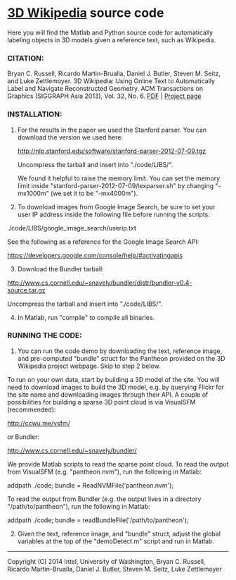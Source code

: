 [3D Wikipedia](http://grail.cs.washington.edu/projects/label3d/) source code
===========

Here you will find the Matlab and Python source code for automatically
labeling objects in 3D models given a reference text, such as Wikipedia.


### CITATION:

Bryan C. Russell, Ricardo Martin-Brualla, Daniel J. Butler, Steven M. Seitz, and Luke Zettlemoyer.
3D Wikipedia: Using Online Text to Automatically Label and Navigate Reconstructed Geometry.
ACM Transactions on Graphics (SIGGRAPH Asia 2013), Vol. 32, No. 6.
[PDF](http://grail.cs.washington.edu/projects/label3d/3D_Wikipedia_SIGGRAPH_Asia_2013.pdf) | [Project page](http://grail.cs.washington.edu/projects/label3d/)


### INSTALLATION:

1. For the results in the paper we used the Stanford parser.  You can
download the version we used here:

   http://nlp.stanford.edu/software/stanford-parser-2012-07-09.tgz

   Uncompress the tarball and insert into "./code/LIBS/".

   We found it helpful to raise the memory limit.  You can set the memory
limit inside "stanford-parser-2012-07-09/lexparser.sh" by changing
"-mx1000m" (we set it to be "-mx4000m").

2. To download images from Google Image Search, be sure to set your
user IP address inside the following file before running the scripts:

./code/LIBS/google_image_search/userip.txt

See the following as a reference for the Google Image Search API:

https://developers.google.com/console/help/#activatingapis

3. Download the Bundler tarball:

http://www.cs.cornell.edu/~snavely/bundler/distr/bundler-v0.4-source.tar.gz

Uncompress the tarball and insert into "./code/LIBS/".

4. In Matlab, run "compile" to compile all binaries.


### RUNNING THE CODE:

1. You can run the code demo by downloading the text, reference image,
and pre-computed "bundle" struct for the Pantheon provided on the 3D
Wikipedia project webpage.  Skip to step 2 below.  

To run on your own data, start by building a 3D model of the site.
You will need to download images to build the 3D model, e.g. by
querying Flickr for the site name and downloading images through their
API.  A couple of possibilities for building a sparse 3D point cloud
is via VisualSFM (recommended):

http://ccwu.me/vsfm/

or Bundler:

http://www.cs.cornell.edu/~snavely/bundler/

We provide Matlab scripts to read the sparse point cloud.  To read the
output from VisualSFM (e.g. "pantheon.nvm"), run the following in Matlab:

addpath ./code;
bundle = ReadNVMFile('pantheon.nvm');

To read the output from Bundler (e.g. the output lives in a directory
"/path/to/pantheon"), run the following in Matlab:

addpath ./code;
bundle = readBundleFile('/path/to/pantheon');

2. Given the text, reference image, and "bundle" struct, adjust the
global variables at the top of the "demoDetect.m" script and run in
Matlab.  


---- 

Copyright (C) 2014  Intel, University of Washington, Bryan C. Russell, Ricardo Martin-Brualla, Daniel J. Butler, Steven M. Seitz, Luke Zettlemoyer
